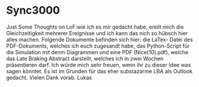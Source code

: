# Sync3000
Just Some Thoughts on LoF:wie ich es mir gedacht habe, ereilt mich die Gleichzeitigkeit mehrerer Ereignisse und ich kann das nich so hübsch hier alles machen. Folgende Dokumente befinden sich hier: die LaTex- Datei des PDF-Dokuments, welches ich euch zugesandt habe, das Python-Script für die Simulation mit denm Diagrammen und eine PDF (Nice(10).pdf), welche das Late Braking Abstract darstellt, welches ich in zwei Wochen präsentieren darf. Ich würde mich sehr freuen, wenn ihr zu dieser Idee was sagen könntet. Es ist im Grunden für das eher substazarme LBA als Outlook gedacht. Vielen Dank vorab.
Lukas
